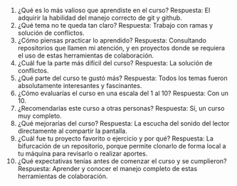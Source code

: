 1. ¿Qué es lo más valioso que aprendiste en el curso?
Respuesta: El adquirir la habilidad del manejo correcto de git y github.
2. ¿Qué tema no te queda tan claro?
Respuesta: Trabajo con ramas y solución de conflictos.
3. ¿Cómo piensas practicar lo aprendido?
Respuesta: Consultando repositorios que llamen mi atención, y en proyectos donde se requiera el uso de estas herramientas de colaboración.
4. ¿Cuál fue la parte más difícil del curso?
Respuesta: La solución de conflictos.
5. ¿Qué parte del curso te gustó más?
Respuesta: Todos los temas fueron absolutamente interesantes y fascinantes.
6. ¿Cómo evaluarías el curso en una escala del 1 al 10?
Respuesta: Con un 10.
7. ¿Recomendarías este curso a otras personas?
Respuesta: Sí, un curso muy completo.
8. ¿Qué mejorarías del curso?
Respuesta: La escucha del sonido del lector directamente al compartir la pantalla.
9. ¿Cuál fue tu proyecto favorito o ejercicio y por qué?
Respuesta: La bifurcación de un repositorio, porque permite clonarlo de forma local a tu máquina para revisarlo o realizar aportes.
10. ¿Qué expectativas tenías antes de comenzar el curso y se cumplieron?
Respuesta: Aprender y conocer el manejo completo de estas herramientas de colaboración.